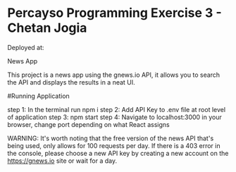 
# Percayso Programming Exercise 3 - Chetan Jogia


Deployed at: 

News App


This project is a news app using the gnews.io API, it allows you to search the API and displays the results in a neat UI.

#Running Application

step 1: In the terminal run npm i
step 2: Add API Key to .env file at root level of application
step 3: npm start
step 4: Navigate to localhost:3000 in your browser, change port depending on what React assigns

WARNING:
It's worth noting that the free version of the news API that's being used, only allows for 100 requests per day. If there is a 403 error in the console, please choose a new API key by creating a new account on the https://gnews.io site or wait for a day.

